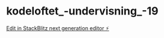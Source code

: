 # kodeloftet_-undervisning_-19

[Edit in StackBlitz next generation editor ⚡️](https://stackblitz.com/~/github.com/THOM4S-XXIII/kodeloftet_-undervisning_-19)